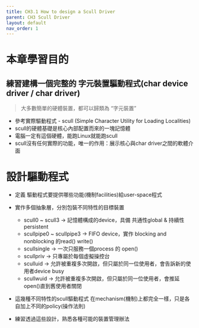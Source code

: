 ```yaml
---
title: CH3.1 How to design a Scull Driver
parent: CH3 Scull Driver
layout: default
nav_order: 1
---
```


# 本章學習目的
## 練習建構一個完整的 字元裝置驅動程式(char device driver / char driver)

> 大多數簡單的硬體裝置，都可以歸類為 “字元裝置”
> 

- 參考實際驅動程式 - scull (Simple Character Utility for Loading Localities)
- scull的硬體基礎是核心內部配置而來的一塊記憶體
- 電腦一定有這個硬體，能跑Linux就能跑scull
- scull沒有任何實際的功能，唯一的作用：展示核心與char driver之間的軟體介面

# 設計驅動程式

- 定義 驅動程式要提供哪些功能(機制facilities)給user-space程式
  
- 實作多個抽象層，分別包裝不同特性的目標裝置
    - scull0 ~ scull3 → 記憶體構成的device，具備 共通性global & 持續性persistent
    - scullpipe0 ~ scullpipe3 → FIFO device，實作 blocking and nonblocking 的read() write()
    - scullsingle → 一次只服務一個process 的 open()
    - scullpriv → 只專屬於每個虛擬操控台
    - sculluid → 允許被重複多次開啟，但只屬於同一位使用者，會告訴新的使用者device busy
    - scullwuid → 允許被重複多次開啟，但只屬於同一位使用者，會推延open()直到舊使用者關閉
      
- 這幾種不同特性的scull驅動程式
  在mechanism(機制)上都完全一樣，只是各自加上不同的policy(操作法則)

- 練習透過這些設計，熟悉各種可能的裝置管理辦法
